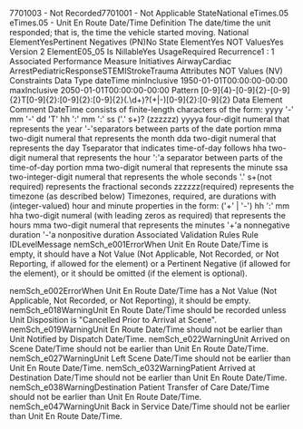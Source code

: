 

7701003 - Not Recorded7701001 - Not Applicable
StateNational
eTimes.05
eTimes.05 - Unit En Route Date/Time
Definition
The date/time the unit responded; that is, the time the vehicle started moving.
National ElementYesPertinent Negatives (PN)No
State ElementYes
NOT ValuesYes
Version 2 ElementE05_05
Is NillableYes
UsageRequired
Recurrence1 : 1
Associated Performance Measure Initiatives
AirwayCardiac ArrestPediatricResponseSTEMIStrokeTrauma
Attributes
NOT Values (NV)
Constraints
Data Type
dateTime
minInclusive
1950-01-01T00:00:00-00:00
maxInclusive
2050-01-01T00:00:00-00:00
Pattern
[0-9]{4}-[0-9]{2}-[0-9]{2}T[0-9]{2}:[0-9]{2}:[0-9]{2}(\.\d+)?(\+|-)[0-9]{2}:[0-9]{2}
Data Element Comment
DateTime consists of finite-length characters of the form: yyyy '-' mm '-' dd 'T' hh ':' mm ':' ss ('.' s+)? (zzzzzz)
yyyya four-digit numeral that represents the year
'-'separators between parts of the date portion
mma two-digit numeral that represents the month
dda two-digit numeral that represents the day
Tseparator that indicates time-of-day follows
hha two-digit numeral that represents the hour
':'a separator between parts of the time-of-day portion
mma two-digit numeral that represents the minute
ssa two-integer-digit numeral that represents the whole seconds
'.' s+(not required) represents the fractional seconds
zzzzzz(required) represents the timezone (as described below)
Timezones, required, are durations with (integer-valued) hour and minute properties in the form: ('+' | '-') hh ':' mm
hha two-digit numeral (with leading zeros as required) that represents the hours
mma two-digit numeral that represents the minutes
'+'a nonnegative duration
'-'a nonpositive duration
Associated Validation Rules
Rule IDLevelMessage
nemSch_e001ErrorWhen Unit En Route Date/Time is empty, it should have a Not Value (Not Applicable, Not
Recorded, or Not Reporting, if allowed for the element) or a Pertinent Negative (if allowed for the
element), or it should be omitted (if the element is optional).

nemSch_e002ErrorWhen Unit En Route Date/Time has a Not Value (Not Applicable, Not Recorded, or Not
Reporting), it should be empty.
nemSch_e018WarningUnit En Route Date/Time should be recorded unless Unit Disposition is "Cancelled Prior to Arrival
at Scene".
nemSch_e019WarningUnit En Route Date/Time should not be earlier than Unit Notified by Dispatch Date/Time.
nemSch_e022WarningUnit Arrived on Scene Date/Time should not be earlier than Unit En Route Date/Time.
nemSch_e027WarningUnit Left Scene Date/Time should not be earlier than Unit En Route Date/Time.
nemSch_e032WarningPatient Arrived at Destination Date/Time should not be earlier than Unit En Route Date/Time.
nemSch_e038WarningDestination Patient Transfer of Care Date/Time should not be earlier than Unit En Route
Date/Time.
nemSch_e047WarningUnit Back in Service Date/Time should not be earlier than Unit En Route Date/Time.